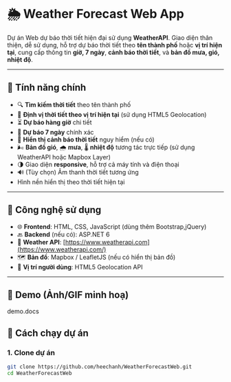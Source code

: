 # 🌦️ Weather Forecast Web App

Dự án Web dự báo thời tiết hiện đại sử dụng **WeatherAPI**. Giao diện thân thiện, dễ sử dụng, hỗ trợ dự báo thời tiết theo **tên thành phố** hoặc **vị trí hiện tại**, cung cấp thông tin **giờ, 7 ngày**, **cảnh báo thời tiết**, và **bản đồ mưa, gió, nhiệt độ**.

---

## 🚀 Tính năng chính

- 🔍 **Tìm kiếm thời tiết** theo tên thành phố
- 📍 **Định vị thời tiết theo vị trí hiện tại** (sử dụng HTML5 Geolocation)
- ⏳ **Dự báo hàng giờ** chi tiết
- 📅 **Dự báo 7 ngày** chính xác
- 🚨 **Hiển thị cảnh báo thời tiết** nguy hiểm (nếu có)
- 🌬️ **Bản đồ gió**, 🌧️ **mưa**, 🌡️ **nhiệt độ** tương tác trực tiếp (sử dụng WeatherAPI hoặc Mapbox Layer)
- 🌗 Giao diện **responsive**, hỗ trợ cả máy tính và điện thoại
- 🔊 (Tùy chọn) Âm thanh thời tiết tương ứng
- Hình nền hiển thị theo thời tiết hiện tại

---

## 🧰 Công nghệ sử dụng

- 🌐 **Frontend**: HTML, CSS, JavaScript (dùng thêm Bootstrap,jQuery)
- 🔙 **Backend** (nếu có): ASP.NET 6
- 📡 **Weather API**: [https://www.weatherapi.com](https://www.weatherapi.com/)
- 🗺️ **Bản đồ**: Mapbox / LeafletJS (nếu có hiển thị bản đồ)
- 📍 **Vị trí người dùng**: HTML5 Geolocation API

---

## 📸 Demo (Ảnh/GIF minh hoạ)
demo.docs


## 🔧 Cách chạy dự án

### 1. Clone dự án
```bash
git clone https://github.com/heechanh/WeatherForecastWeb.git
cd WeatherForecastWeb
